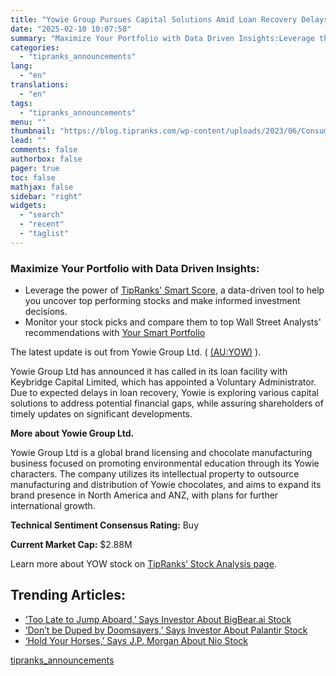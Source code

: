 ```yaml
---
title: "Yowie Group Pursues Capital Solutions Amid Loan Recovery Delays"
date: "2025-02-10 10:07:58"
summary: "Maximize Your Portfolio with Data Driven Insights:Leverage the power of TipRanks' Smart Score, a data-driven tool to help you uncover top performing stocks and make informed investment decisions. Monitor your stock picks and compare them to top Wall Street Analysts' recommendations with Your Smart PortfolioThe latest update is out from..."
categories:
  - "tipranks_announcements"
lang:
  - "en"
translations:
  - "en"
tags:
  - "tipranks_announcements"
menu: ""
thumbnail: "https://blog.tipranks.com/wp-content/uploads/2023/06/Consumer-Cylical-10-750x406.jpg"
lead: ""
comments: false
authorbox: false
pager: true
toc: false
mathjax: false
sidebar: "right"
widgets:
  - "search"
  - "recent"
  - "taglist"
---
```


### Maximize Your Portfolio with Data Driven Insights:

* Leverage the power of [TipRanks' Smart Score](https://www.tipranks.com/screener/top-smart-score-stocks), a data-driven tool to help you uncover top performing stocks and make informed investment decisions.
* Monitor your stock picks and compare them to top Wall Street Analysts' recommendations with  [Your Smart Portfolio](https://www.tipranks.com/smart-portfolio/holdings)

The latest update is out from Yowie Group Ltd. ( [(AU:YOW)](https://www.tipranks.com/stocks/au:yow) ).

Yowie Group Ltd has announced it has called in its loan facility with Keybridge Capital Limited, which has appointed a Voluntary Administrator. Due to expected delays in loan recovery, Yowie is exploring various capital solutions to address potential financial gaps, while assuring shareholders of timely updates on significant developments.

**More about Yowie Group Ltd.**

Yowie Group Ltd is a global brand licensing and chocolate manufacturing business focused on promoting environmental education through its Yowie characters. The company utilizes its intellectual property to outsource manufacturing and distribution of Yowie chocolates, and aims to expand its brand presence in North America and ANZ, with plans for further international growth.

**Technical Sentiment Consensus Rating:** Buy

**Current Market Cap:** $2.88M

Learn more about YOW stock on [TipRanks’ Stock Analysis page](https://www.tipranks.com/stocks/au:yow/stock-analysis).

Trending Articles:
------------------

* [‘Too Late to Jump Aboard,’ Says Investor About BigBear.ai Stock](https://www.tipranks.com/news/too-late-to-jump-aboard-says-investor-about-bigbear-ai-stock)
* [‘Don’t be Duped by Doomsayers,’ Says Investor About Palantir Stock](https://www.tipranks.com/news/dont-be-duped-by-doomsayers-says-investor-about-palantir-stock)
* [‘Hold Your Horses,’ Says J.P. Morgan About Nio Stock](https://www.tipranks.com/news/hold-your-horses-says-j-p-morgan-about-nio-stock)

[tipranks_announcements](https://www.tipranks.com/news/company-announcements/yowie-group-pursues-capital-solutions-amid-loan-recovery-delays)
